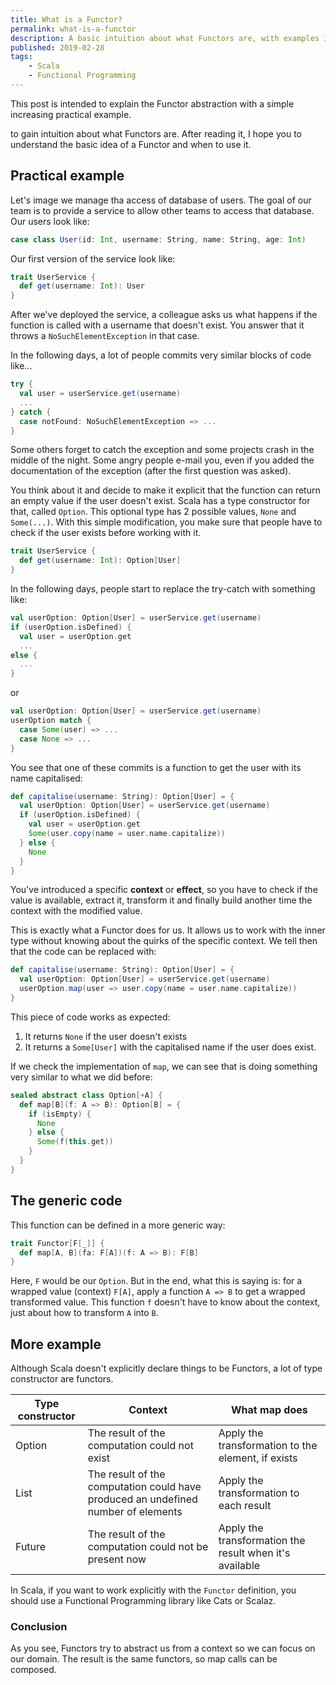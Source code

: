 ```yaml
---
title: What is a Functor?
permalink: what-is-a-functor
description: A basic intuition about what Functors are, with examples in Scala.
published: 2019-02-28
tags:
    - Scala
    - Functional Programming
---
```


This post is intended to explain the Functor abstraction with a simple increasing practical example. 


to gain intuition about what Functors are. After reading it, I hope you to understand the basic idea of a Functor and when to use it.

## Practical example
Let's image we manage tha access of database of users. The goal of our team is to provide a service to allow other teams to access that database. Our users look like:

```scala
case class User(id: Int, username: String, name: String, age: Int)
```

Our first version of the service look like:

```scala
trait UserService {
  def get(username: Int): User
}
```

After we've deployed the service, a colleague asks us what happens if the function is called with a username that doesn't exist. You answer that it throws a `NoSuchElementException` in that case.

In the following days, a lot of people commits very similar blocks of code like...

```scala
try {
  val user = userService.get(username)
  ...
} catch {
  case notFound: NoSuchElementException => ...
}
```

Some others forget to catch the exception and some projects crash in the middle of the night. Some angry people e-mail you, even if you added the documentation of the exception (after the first question was asked).

You think about it and decide to make it explicit that the function can return an empty value if the user doesn't exist. Scala has a type constructor for that, called `Option`. This optional type has 2 possible values, `None` and `Some(...)`. With this simple modification, you make sure that people have to check if the user exists before working with it.

```scala
trait UserService {
  def get(username: Int): Option[User]
}
```

In the following days, people start to replace the try-catch with something like:

```scala
val userOption: Option[User] = userService.get(username)
if (userOption.isDefined) {
  val user = userOption.get
  ...
else {
  ...
}
```

or

```scala
val userOption: Option[User] = userService.get(username)
userOption match {
  case Some(user) => ...
  case None => ...
}
```

You see that one of these commits is a function to get the user with its name capitalised:

```scala
def capitalise(username: String): Option[User] = {
  val userOption: Option[User] = userService.get(username)
  if (userOption.isDefined) {
    val user = userOption.get
    Some(user.copy(name = user.name.capitalize))
  } else {
    None
  }
}
```

You've introduced a specific **context** or **effect**, so you have to check if the value is available, extract it, transform it and finally build another time the context with the modified value.

This is exactly what a Functor does for us. It allows us to work with the inner type without knowing about the quirks of the specific context. We tell then that the code can be replaced with:

```scala
def capitalise(username: String): Option[User] = {
  val userOption: Option[User] = userService.get(username)
  userOption.map(user => user.copy(name = user.name.capitalize))
}
```

This piece of code works as expected:

1. It returns `None` if the user doesn't exists
2. It returns a `Some[User]` with the capitalised name if the user does exist.

If we check the implementation of `map`, we can see that is doing something very similar to what we did before:

```scala
sealed abstract class Option[+A] {
  def map[B](f: A => B): Option[B] = {
    if (isEmpty) {
      None 
    } else {
      Some(f(this.get))
    }
  }
}
```

## The generic code
This function can be defined in a more generic way:

```scala
trait Functor[F[_]] {
  def map[A, B](fa: F[A])(f: A => B): F[B]
}
```

Here, `F` would be our `Option`. But in the end, what this is saying is: for a wrapped value (context) `F[A]`, apply a function `A => B` to get a wrapped transformed value. This function `f` doesn't have to know about the context, just about how to transform `A` into `B`.

## More example
Although Scala doesn't explicitly declare things to be Functors, a lot of type constructor are functors.

| Type constructor | Context                                                                           | What map does                                           |
|------------------|-----------------------------------------------------------------------------------|---------------------------------------------------------|
| Option           | The result of the computation could not exist                                     | Apply the transformation to the element, if exists      |
| List             | The result of the computation could have produced an undefined number of elements | Apply the transformation to each result                 |
| Future           | The result of the computation could not be present now                            | Apply the transformation the result when it's available |

In Scala, if you want to work explicitly with the `Functor` definition, you should use a Functional Programming library like Cats or Scalaz.

### Conclusion
As you see, Functors try to abstract us from a context so we can focus on our domain. The result is the same functors, so map calls can be composed.
